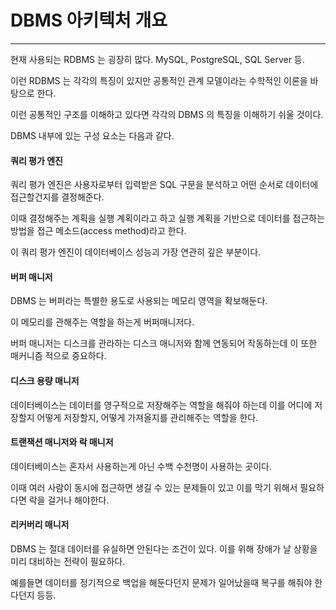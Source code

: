 # DBMS 아키텍처 개요 

***

현재 사용되는 RDBMS 는 굉장히 많다. MySQL, PostgreSQL, SQL Server 등. 

이런 RDBMS 는 각각의 특징이 있지만 공통적인 관계 모델이라는 수학적인 이론을 바탕으로 한다. 

이런 공통적인 구조를 이해하고 있다면 각각의 DBMS 의 특징을 이해하기 쉬울 것이다. 

DBMS 내부에 있는 구성 요소는 다음과 같다. 

#### 쿼리 평가 엔진 

쿼리 평가 엔진은 사용자로부터 입력받은 SQL 구문을 분석하고 어떤 순서로 데이터에 접근할건지를 결정해준다.

이때 결정해주는 계획을 실행 계획이라고 하고 실행 계획을 기반으로 데이터를 접근하는 방법을 접근 메소드(access method)라고 한다.

이 쿼리 평가 엔진이 데이터베이스 성능괴 가장 연관히 깊은 부분이다. 

#### 버퍼 매니저

DBMS 는 버퍼라는 특별한 용도로 사용되는 메모리 영역을 확보해둔다. 

이 메모리를 관해주는 역할을 하는게 버퍼매니저다. 

버퍼 매니저는 디스크를 관라하는 디스크 매니저와 함께 연동되어 작동하는데 이 또한 매커니즘 적으로 중요하다.

#### 디스크 용량 매니저

데이터베이스는 데이터를 영구적으로 저장해주는 역할을 해줘야 하는데 이를 어디에 저장할지 어떻게 저장할지, 어떻게 가져올지를 관리해주는 역할을 한다. 

#### 트랜잭션 매니저와 락 매니저 

데이터베이스는 혼자서 사용하는게 아닌 수백 수천명이 사용하는 곳이다. 

이때 여러 사람이 동시에 접근하면 생길 수 있는 문제들이 있고 이를 막기 위해서 필요하다면 락을 걸거나 해야한다.

#### 리커버리 매니저 

DBMS 는 절대 데이터를 유실하면 안된다는 조건이 있다. 이를 위해 장애가 날 상황을 미리 대비하는 전략이 필요하다.

예를들면 데이터를 정기적으로 백업을 해둔다던지 문제가 일어났을때 복구를 해줘야 한다던지 등등.

 


 


  


